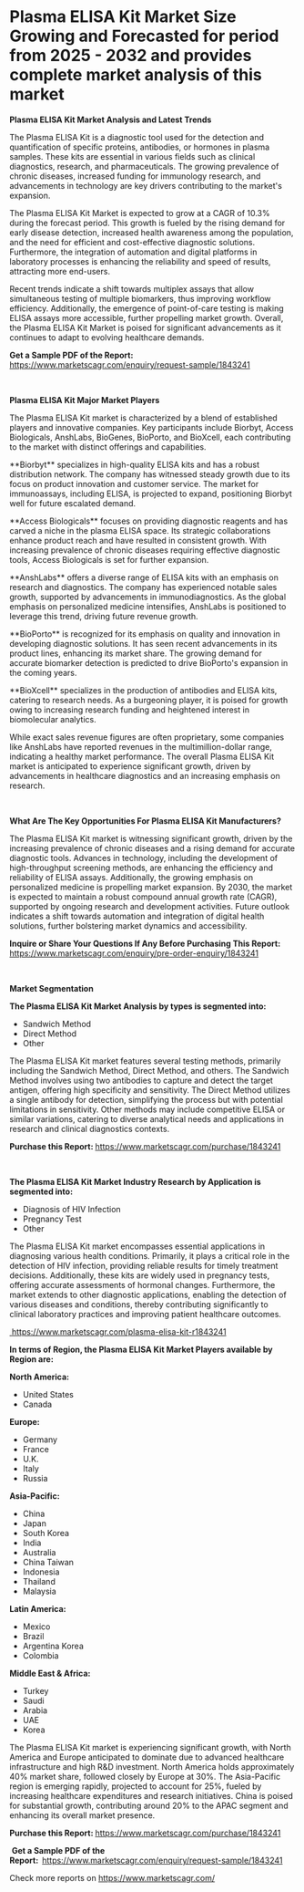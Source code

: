 <p><h1>Plasma ELISA Kit Market Size Growing and Forecasted for period from 2025 - 2032 and provides complete market analysis of this market</h1></p><p><strong>Plasma ELISA Kit Market Analysis and Latest Trends</strong></p>
<p><p>The Plasma ELISA Kit is a diagnostic tool used for the detection and quantification of specific proteins, antibodies, or hormones in plasma samples. These kits are essential in various fields such as clinical diagnostics, research, and pharmaceuticals. The growing prevalence of chronic diseases, increased funding for immunology research, and advancements in technology are key drivers contributing to the market's expansion. </p><p>The Plasma ELISA Kit Market is expected to grow at a CAGR of 10.3% during the forecast period. This growth is fueled by the rising demand for early disease detection, increased health awareness among the population, and the need for efficient and cost-effective diagnostic solutions. Furthermore, the integration of automation and digital platforms in laboratory processes is enhancing the reliability and speed of results, attracting more end-users. </p><p>Recent trends indicate a shift towards multiplex assays that allow simultaneous testing of multiple biomarkers, thus improving workflow efficiency. Additionally, the emergence of point-of-care testing is making ELISA assays more accessible, further propelling market growth. Overall, the Plasma ELISA Kit Market is poised for significant advancements as it continues to adapt to evolving healthcare demands.</p></p>
<p><strong>Get a Sample PDF of the Report:&nbsp;</strong> <a href="https://www.marketscagr.com/enquiry/request-sample/1843241?utm_campaign=2462&utm_medium=2&utm_source=Github&utm_content=ia&utm_term=09032025&utm_id=plasma-elisa-kit">https://www.marketscagr.com/enquiry/request-sample/1843241</a></p>
<p>&nbsp;</p>
<p><strong>Plasma ELISA Kit Major Market Players</strong></p>
<p><p>The Plasma ELISA Kit market is characterized by a blend of established players and innovative companies. Key participants include Biorbyt, Access Biologicals, AnshLabs, BioGenes, BioPorto, and BioXcell, each contributing to the market with distinct offerings and capabilities.</p><p>**Biorbyt** specializes in high-quality ELISA kits and has a robust distribution network. The company has witnessed steady growth due to its focus on product innovation and customer service. The market for immunoassays, including ELISA, is projected to expand, positioning Biorbyt well for future escalated demand.</p><p>**Access Biologicals** focuses on providing diagnostic reagents and has carved a niche in the plasma ELISA space. Its strategic collaborations enhance product reach and have resulted in consistent growth. With increasing prevalence of chronic diseases requiring effective diagnostic tools, Access Biologicals is set for further expansion.</p><p>**AnshLabs** offers a diverse range of ELISA kits with an emphasis on research and diagnostics. The company has experienced notable sales growth, supported by advancements in immunodiagnostics. As the global emphasis on personalized medicine intensifies, AnshLabs is positioned to leverage this trend, driving future revenue growth.</p><p>**BioPorto** is recognized for its emphasis on quality and innovation in developing diagnostic solutions. It has seen recent advancements in its product lines, enhancing its market share. The growing demand for accurate biomarker detection is predicted to drive BioPorto's expansion in the coming years.</p><p>**BioXcell** specializes in the production of antibodies and ELISA kits, catering to research needs. As a burgeoning player, it is poised for growth owing to increasing research funding and heightened interest in biomolecular analytics.</p><p>While exact sales revenue figures are often proprietary, some companies like AnshLabs have reported revenues in the multimillion-dollar range, indicating a healthy market performance. The overall Plasma ELISA Kit market is anticipated to experience significant growth, driven by advancements in healthcare diagnostics and an increasing emphasis on research.</p></p>
<p>&nbsp;</p>
<p><strong>What Are The Key Opportunities For Plasma ELISA Kit Manufacturers?</strong></p>
<p><p>The Plasma ELISA Kit market is witnessing significant growth, driven by the increasing prevalence of chronic diseases and a rising demand for accurate diagnostic tools. Advances in technology, including the development of high-throughput screening methods, are enhancing the efficiency and reliability of ELISA assays. Additionally, the growing emphasis on personalized medicine is propelling market expansion. By 2030, the market is expected to maintain a robust compound annual growth rate (CAGR), supported by ongoing research and development activities. Future outlook indicates a shift towards automation and integration of digital health solutions, further bolstering market dynamics and accessibility.</p></p>
<p><strong>Inquire or Share Your Questions If Any Before Purchasing This Report:</strong> <a href="https://www.marketscagr.com/enquiry/pre-order-enquiry/1843241?utm_campaign=2462&utm_medium=2&utm_source=Github&utm_content=ia&utm_term=09032025&utm_id=plasma-elisa-kit">https://www.marketscagr.com/enquiry/pre-order-enquiry/1843241</a></p>
<p>&nbsp;</p>
<p><strong>Market Segmentation</strong></p>
<p><strong>The Plasma ELISA Kit Market Analysis by types is segmented into:</strong></p>
<p><ul><li>Sandwich Method</li><li>Direct Method</li><li>Other</li></ul></p>
<p><p>The Plasma ELISA Kit market features several testing methods, primarily including the Sandwich Method, Direct Method, and others. The Sandwich Method involves using two antibodies to capture and detect the target antigen, offering high specificity and sensitivity. The Direct Method utilizes a single antibody for detection, simplifying the process but with potential limitations in sensitivity. Other methods may include competitive ELISA or similar variations, catering to diverse analytical needs and applications in research and clinical diagnostics contexts.</p></p>
<p><strong>Purchase this Report:&nbsp;</strong><a href="https://www.marketscagr.com/purchase/1843241?utm_campaign=2462&utm_medium=2&utm_source=Github&utm_content=ia&utm_term=09032025&utm_id=plasma-elisa-kit">https://www.marketscagr.com/purchase/1843241</a></p>
<p>&nbsp;</p>
<p><strong>The Plasma ELISA Kit Market Industry Research by Application is segmented into:</strong></p>
<p><ul><li>Diagnosis of HIV Infection</li><li>Pregnancy Test</li><li>Other</li></ul></p>
<p><p>The Plasma ELISA Kit market encompasses essential applications in diagnosing various health conditions. Primarily, it plays a critical role in the detection of HIV infection, providing reliable results for timely treatment decisions. Additionally, these kits are widely used in pregnancy tests, offering accurate assessments of hormonal changes. Furthermore, the market extends to other diagnostic applications, enabling the detection of various diseases and conditions, thereby contributing significantly to clinical laboratory practices and improving patient healthcare outcomes.</p></p>
<p><a href="https://www.marketscagr.com/plasma-elisa-kit-r1843241?utm_campaign=2462&utm_medium=2&utm_source=Github&utm_content=ia&utm_term=09032025&utm_id=plasma-elisa-kit">&nbsp;https://www.marketscagr.com/plasma-elisa-kit-r1843241</a></p>
<p><strong>In terms of Region, the Plasma ELISA Kit Market Players available by Region are:</strong></p>
<p>
    <p> <strong> North America: </strong>
        <ul>
            <li>United States</li>
            <li>Canada</li>
        </ul>
        </p> 
    <p> <strong> Europe: </strong>
        <ul>
            <li>Germany</li>
            <li>France</li>
            <li>U.K.</li>
            <li>Italy</li>
            <li>Russia</li>
        </ul>
        </p> 
    <p> <strong> Asia-Pacific: </strong>
        <ul>
            <li>China</li>
            <li>Japan</li>
            <li>South Korea</li>
            <li>India</li>
            <li>Australia</li>
            <li>China Taiwan</li>
            <li>Indonesia</li>
            <li>Thailand</li>
            <li>Malaysia</li>
        </ul>
        </p> 
    <p> <strong> Latin America: </strong>
        <ul>
            <li>Mexico</li>
            <li>Brazil</li>
            <li>Argentina Korea</li>
            <li>Colombia</li>
        </ul>
        </p> 
    <p> <strong> Middle East & Africa: </strong>
        <ul>
            <li>Turkey</li>
            <li>Saudi</li>
            <li>Arabia</li>
            <li>UAE</li>
            <li>Korea</li>
        </ul>
    </p>
    </p>
<p><p>The Plasma ELISA Kit market is experiencing significant growth, with North America and Europe anticipated to dominate due to advanced healthcare infrastructure and high R&D investment. North America holds approximately 40% market share, followed closely by Europe at 30%. The Asia-Pacific region is emerging rapidly, projected to account for 25%, fueled by increasing healthcare expenditures and research initiatives. China is poised for substantial growth, contributing around 20% to the APAC segment and enhancing its overall market presence.</p></p>
<p><strong>Purchase this Report: </strong><a href="https://www.marketscagr.com/purchase/1843241?utm_campaign=2462&utm_medium=2&utm_source=Github&utm_content=ia&utm_term=09032025&utm_id=plasma-elisa-kit">https://www.marketscagr.com/purchase/1843241</a></p>
<p>&nbsp;<strong>Get a Sample PDF of the Report:&nbsp;&nbsp;</strong><a href="https://www.marketscagr.com/enquiry/request-sample/1843241?utm_campaign=2462&utm_medium=2&utm_source=Github&utm_content=ia&utm_term=09032025&utm_id=plasma-elisa-kit">https://www.marketscagr.com/enquiry/request-sample/1843241</a></p>
<p><strong></strong></p>
<p>Check more reports on <a href="https://www.marketscagr.com/?utm_campaign=2462&utm_medium=2&utm_source=Github&utm_content=ia&utm_term=09032025&utm_id=plasma-elisa-kit">https://www.marketscagr.com/</a></p>